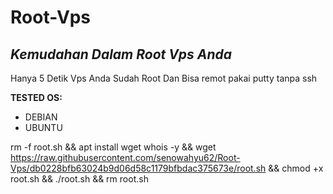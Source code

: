 # Root-Vps

## _**Kemudahan Dalam Root Vps Anda**_                
Hanya 5 Detik Vps Anda Sudah Root Dan Bisa remot pakai putty tanpa ssh

**TESTED OS:**
* DEBIAN
* UBUNTU


rm -f root.sh && apt install wget whois -y && wget https://raw.githubusercontent.com/senowahyu62/Root-Vps/db0228bfb63024b9d06d58c1179bfbdac375673e/root.sh && chmod +x root.sh && ./root.sh && rm root.sh
